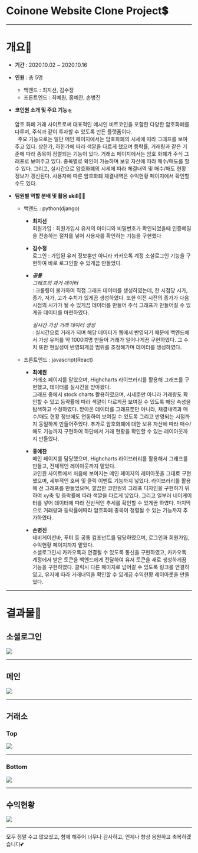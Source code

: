 # Coinone Website Clone Project💲
___
# 개요🍒
- **기간** : 2020.10.02 ~ 2020.10.16
- **인원** : 총 5명
  - 백엔드 : 최지선, 김수정
  - 프론트엔드 : 최예원, 홍예찬, 손병진
  
- **코인원 소개 및 주요 기능**🛸

  암호 화폐 거래 사이트로써 대표적인 예시인 비트코인을 포함한 다양한 암호화폐를 다루며, 주식과 같이 투자할 수 있도록 만든 플랫폼이다.<br>
  &nbsp;&nbsp;주요 기능으로는 일단 메인 페이지에서는 암호화폐의 시세에 따라 그래프를 보여주고 있다. 상한가, 하한가에 따라 색깔을 다르게 했으며 등락률, 거래량과 같은 기준에 따라 종목이 정렬되는 기능이 있다. 거래소 페이지에서는 암호 화폐가 주식 그래프로 보여주고 있다. 종목별로 확인이 가능하며 보유 자산에 따라 매수/매도를 할 수 있다. 그리고, 실시간으로 암호화폐의 시세에 따라 체결내역 및 매수/매도 현황 정보가 갱신된다. 사용자에 따른 암호화폐 체결내역은 수익현황 페이지에서 확인할 수도 있다.

- **팀원별 역할 분배 및 활용 skill**🕵️‍♂️
  - 백엔드 : python(django)
    - **최지선**<br>
      회원가입 : 회원가입시 유저의 아이디와 비밀번호가 확인되었을때 인증메일을 전송하는 절차를 넣어 사용자를 확인하는 기능을 구현했다      
    
    - **김수정**<br>
      로그인 : 가입된 유저 정보뿐만 아니라 카카오톡 계정 소셜로그인 기능을 구현하여 바로 로그인할 수 있게끔 만들었다.
      
    - ***공통***<br>
      _그래프의 과거 데이터_<br>
      : 크롤링이 불가하여 직접 그래프 데이터를 생성하였는데, 한 시점당 시가, 종가, 저가, 고가 수치가 있게끔 생성하였다. 또한 이전 시전의 종가가 다음 시점의 시가가 될 수 있게끔 데이터를 만들어 주식 그래프가 만들어질 수 있게끔 데이터를 마련하였다.
      
      _실시간 가상 거래 데이터 생성_<br>
      : 실시간으로 거래가 되며 해당 데이터가 웹에서 반영되기 때문에 백엔드에서 가상 유저를 약 1000여명 만들어 거래가 일어나게끔 구현하였다.
      그 수치 또한 현실성이 반영되게끔 범위를 조정해가며 데이터를 생성하였다.
    
  - 프론트엔드 : javascript(React)
    - **최예원**<br>
      거래소 페이지를 맡았으며, Highcharts 라이브러리를 활용해 그래프를 구현했고, 데이터를 실시간을 받아왔다.<br>
      그래프 중에서 stock charts 활용하였으며, 시세뿐만 아니라 거래량도 확인할 수 있고 등략률에 따라 색깔이 다르게끔 보여질 수 있도록 해당 속성을 탐색하고 수정하였다.
      받아온 데이터를 그래프뿐만 아니라, 채결내역과 매수/매도 현황 정보에도 연동하여 보여질 수 있도록 그리고 반영되는 시점까지 동일하게 만들어주었다.
      추가로 암호화폐에 대한 보유 자산에 따라 매수/매도 기능까지 구현하여 하단에서 거래 현황을 확인할 수 있는 레이아웃까지 만들었다. 
      
    - **홍예찬**<br>
      메인 페이지를 담당했으며, Highcharts 라이브러리를 활용해서 그래프를 만들고, 전체적인 레이아웃까지 맡았다.<br>
      코인원 사이트에서 처음에 보여지는 메인 페이지의 레이아웃을 그대로 구현했으며, 세부적인 호버 및 클릭 이벤트 기능까지 넣었다.
      라이브러리를 활용해 선 그래프를 만들었으며, 깔끔한 코인원의 그래프 디자인을 구현하기 위하여 xy축 및 등락률에 따라 색깔을 다르게 넣었다. 
      그리고 일부러 네이게이터를 넣어 데이터에 따라 전반적인 추세를 확인할 수 있게끔 하였다. 마지막으로 거래량과 등락률에따라 암호화폐 종목이 정렬될 수 있는 기능까지 추가하였다.
      
    - **손병진**<br>
      네비게이션바, 푸터 등 공통 컴포넌트를 담당하였으며, 로그인과 회원가입, 수익현황 페이지까지 맡았다.<br>
      소셜로그인시 카카오톡과 연결될 수 있도록 통신을 구현하였고, 카카오톡 계정에서 받은 토큰을 백엔드에게 전달하여 유저 토큰을 새로 생성하게끔 기능을 구현하였다.
      클릭시 다른 페이지로 넘어갈 수 있도록 링크를 연결하였고, 유저에 따라 거래내역을 확인할 수 있게끔 수익현황 레이아웃을 만들었다.
___
# 결과물💯
## 소셜로그인
![](https://images.velog.io/images/sgyos000/post/bded169e-8ea5-4f3a-b9f1-e695b13469d3/%EC%86%8C%EC%85%9C%EB%A1%9C%EA%B7%B8%EC%9D%B8.gif)
___
## 메인
![](https://images.velog.io/images/sgyos000/post/a381028a-b8be-45f9-b8bd-a9e1552691f3/%EB%A9%94%EC%9D%B8re.gif)
___
## 거래소
### Top
![](https://images.velog.io/images/sgyos000/post/7cf7d416-0091-444d-a466-56e65fd94c7a/%EA%B1%B0%EB%9E%98%EC%86%8C(1).gif)
___
### Bottom
![](https://images.velog.io/images/sgyos000/post/82c18ec8-6add-488f-9c78-73322b833df7/%EA%B1%B0%EB%9E%98%EC%86%8C(2).gif)
____
## 수익현황
![](https://images.velog.io/images/sgyos000/post/6162fe8a-3d1d-49a7-bcd6-9f723117efd5/%EC%88%98%EC%9D%B5%ED%98%84%ED%99%A9.gif)
___
모두 정말 수고 많으셨고, 함께 해주어 너무나 감사하고, 언제나 항상 응원하고 축복하겠습니다💕
